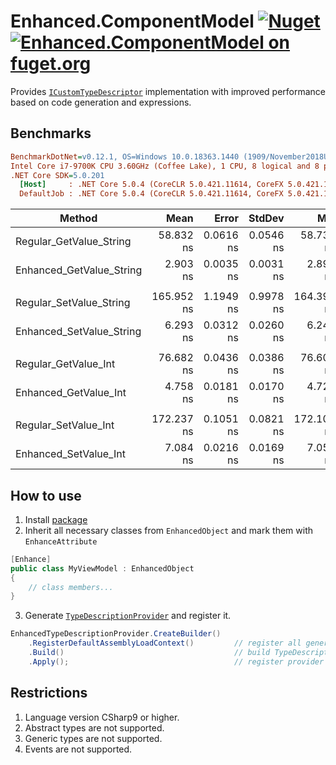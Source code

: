 # Enhanced.ComponentModel [![Nuget](https://img.shields.io/nuget/v/Enhanced.ComponentModel?style=flat)](https://www.nuget.org/packages/Enhanced.ComponentModel/) [![Enhanced.ComponentModel on fuget.org](https://www.fuget.org/packages/Enhanced.ComponentModel/badge.svg)](https://www.fuget.org/packages/Enhanced.ComponentModel)

Provides [`ICustomTypeDescriptor`](https://docs.microsoft.com/en-us/dotnet/api/system.componentmodel.icustomtypedescriptor?view=net-5.0) implementation with improved performance based on code generation and expressions.

## Benchmarks
``` ini
BenchmarkDotNet=v0.12.1, OS=Windows 10.0.18363.1440 (1909/November2018Update/19H2)
Intel Core i7-9700K CPU 3.60GHz (Coffee Lake), 1 CPU, 8 logical and 8 physical cores
.NET Core SDK=5.0.201
  [Host]     : .NET Core 5.0.4 (CoreCLR 5.0.421.11614, CoreFX 5.0.421.11614), X64 RyuJIT
  DefaultJob : .NET Core 5.0.4 (CoreCLR 5.0.421.11614, CoreFX 5.0.421.11614), X64 RyuJIT
```
|                   Method |       Mean |     Error |    StdDev |        Min |        Max |     Median | Ratio |
|------------------------- |-----------:|----------:|----------:|-----------:|-----------:|-----------:|------:|
|  Regular_GetValue_String |  58.832 ns | 0.0616 ns | 0.0546 ns |  58.735 ns |  58.922 ns |  58.826 ns |  1.00 |
| Enhanced_GetValue_String |   2.903 ns | 0.0035 ns | 0.0031 ns |   2.898 ns |   2.909 ns |   2.903 ns |  0.05 |
|                          |            |           |           |            |            |            |       |
|  Regular_SetValue_String | 165.952 ns | 1.1949 ns | 0.9978 ns | 164.399 ns | 167.964 ns | 166.150 ns |  1.00 |
| Enhanced_SetValue_String |   6.293 ns | 0.0312 ns | 0.0260 ns |   6.240 ns |   6.317 ns |   6.305 ns |  0.04 |
|                          |            |           |           |            |            |            |       |
|     Regular_GetValue_Int |  76.682 ns | 0.0436 ns | 0.0386 ns |  76.600 ns |  76.725 ns |  76.693 ns |  1.00 |
|    Enhanced_GetValue_Int |   4.758 ns | 0.0181 ns | 0.0170 ns |   4.721 ns |   4.789 ns |   4.757 ns |  0.06 |
|                          |            |           |           |            |            |            |       |
|     Regular_SetValue_Int | 172.237 ns | 0.1051 ns | 0.0821 ns | 172.100 ns | 172.377 ns | 172.244 ns |  1.00 |
|    Enhanced_SetValue_Int |   7.084 ns | 0.0216 ns | 0.0169 ns |   7.052 ns |   7.111 ns |   7.085 ns |  0.04 |

## How to use
1. Install [package](https://www.nuget.org/packages/Enhanced.ComponentModel/)
2. Inherit all necessary classes from `EnhancedObject` and mark them with `EnhanceAttribute` 
``` csharp
[Enhance]
public class MyViewModel : EnhancedObject
{
    // class members...
}
```
3. Generate [`TypeDescriptionProvider`](https://docs.microsoft.com/en-us/dotnet/api/system.componentmodel.typedescriptionprovider?view=net-5.0) and register it.
```csharp
EnhancedTypeDescriptionProvider.CreateBuilder()
    .RegisterDefaultAssemblyLoadContext()         // register all generated by package containers in builder
    .Build()                                      // build TypeDescriptionProvider
    .Apply();                                     // register provider in application TypeDescriptor.
```

## Restrictions
1. Language version CSharp9 or higher.
2. Abstract types are not supported.
3. Generic types are not supported.
4. Events are not supported.
